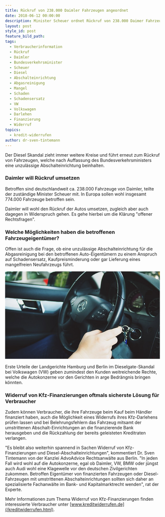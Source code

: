 ```yaml
---
title: Rückruf von 238.000 Daimler Fahrzeugen angeordnet
date: 2018-06-12 00:00:00
description: Minister Scheuer ordnet Rückruf von 238.000 Daimer Fahrzeugen an.
layout: post
style_id: post
feature_bild_path:
tags:
  - Verbraucherinformation
  - Rückruf
  - Daimler
  - Bundesverkehrsminister
  - Scheuer
  - Diesel
  - Abschalteinrichtung
  - Abgasreinigung
  - Mangel
  - Schaden
  - Schadensersatz
  - VW
  - Volkswagen
  - Darlehen
  - Finanzierung
  - Widerruf
topics:
  - kredit-widerrufen
author: dr-sven-tintemann
---
```


Der Diesel Skandal zieht immer weitere Kreise und führt erneut zum Rückruf von Fahrzeugen, welche nach Auffassung des Bundesverkehrsministers eine unzulässige Abschalteinrichtung beinhalten.

### Daimler will Rückruf umsetzen

Betroffen sind deutschlandweit ca. 238.000 Fahrzeuge von Daimler, teilte der zuständige Minister Scheuer mit. In Europa sollen wohl insgesamt 774.000 Fahrzeuge betroffen sein.

Daimler will wohl den Rückruf der Autos umsetzen, zugleich aber auch dagegen in Widerspruch gehen. Es gehe hierbei um die Klärung "offener Rechtsfragen". 

### Welche Möglichkeiten haben die betroffenen Fahrzeugeigentümer?

Offen ist auch die Frage, ob eine unzulässige Abschalteinrichtung für die Abgasreinigung bei den betroffenen Auto-Eigentümern zu einem Anspruch auf Schadensersatz, Kaufpreisminderung oder gar Lieferung eines mangelfreien Neufahrzeugs führt.

![Dailer Lenkrad - Pixabay](/uploads/car-522411-640.jpg "Daimler Rückruf")

Erste Urteile der Landgerichte Hamburg und Berlin im Dieselgate-Skandal bei Volkswagen (VW) geben zumindest den Kunden weitreichende Rechte, welche die Autokonzerne vor den Gerichten in arge Bedrängnis bringen könnten.

### Widerruf von Kfz-Finanzierungen oftmals sicherste Lösung für Verbraucher

Zudem können Verbraucher, die ihre Fahrzeuge beim Kauf beim Händler finanziert haben, auch die Möglichkeit eines Widerrufs ihres Kfz-Darlehens prüfen lassen und bei Belehrungsfehlern das Fahrzeug mitsamt der umstrittenen Abschalt-Einrichtungen an die finanzierende Bank herausgeben und die Rückzahlung der bereits geleisteten Kreditraten verlangen.

"Es bleibt also weiterhin spannend in Sachen Widerruf von Kfz-Finanzierungen und Diesel-Abschalteinrichtungen", kommentiert Dr. Sven Tintemann von der Kanzlei AdvoAdvice Rechtsanwälte aus Berlin. "In jeden Fall wird wohl auf die Autokonzerne, egal ob Daimler, VW, BMW oder jüngst auch Audi wohl eine Klagewelle vor den deutschen Zivilgerichten zukommen. Betroffen Eigentümer von finanzierten Fahrzeugen oder Diesel-Fahrzeugen mit umstrittenen Abschalteinrichtungen sollten sich daher an spezialisierte Fachanwälte im Bank- und Kapitalmarktrecht wenden", rat der Experte. 

Mehr Informationen zum Thema Widerruf von Kfz-Finanzierungen finden interessierte Verbraucher unter [www.kreditwiderrufen.de](/kreditwiderrufen.html).